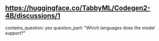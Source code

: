 ## https://huggingface.co/TabbyML/Codegen2-4B/discussions/1

contains_question: yes
question_part: "Which languages does the model support?" 